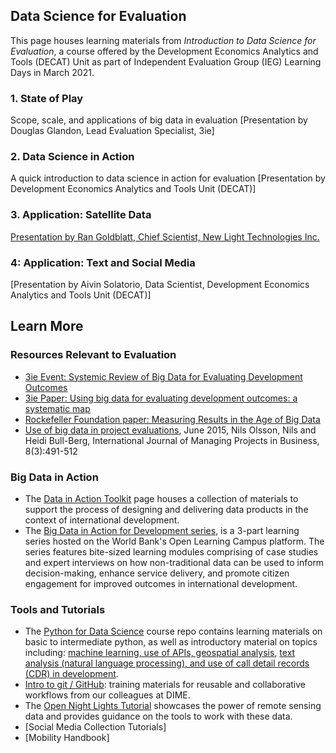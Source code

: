 ## Data Science for Evaluation
This page houses learning materials from *Introduction to Data Science for Evaluation*, a course offered by the Development Economics Analytics and Tools (DECAT) Unit as part of Independent Evaluation Group (IEG) Learning Days in March 2021.

### 1. State of Play 
Scope, scale, and applications of big data in evaluation
[Presentation by Douglas Glandon, Lead Evaluation Specialist, 3ie]

### 2. Data Science in Action 
A quick introduction to data science in action for evaluation 
[Presentation by Development Economics Analytics and Tools Unit (DECAT)]

### 3. Application: Satellite Data
[Presentation by Ran Goldblatt, Chief Scientist, New Light Technologies Inc.](https://github.com/worldbank/Data_Science_for_Evaluation/raw/gh-pages/docs/downloads/ran_goldblatt_.pdf)

### 4: Application: Text and Social Media
[Presentation by Aivin Solatorio, Data Scientist, Development Economics Analytics and Tools Unit (DECAT)]


## Learn More

### Resources Relevant to Evaluation
- [3ie Event: Systemic Review of Big Data for Evaluating Development Outcomes](https://www.youtube.com/watch?v=QeocY5OqwBI)
- [3ie Paper: Using big data for evaluating development outcomes:
 a systematic map](https://github.com/worldbank/Data_Science_for_Evaluation/raw/gh-pages/docs/downloads/3ie_paper_.docx)
- [Rockefeller Foundation paper: Measuring Results in the Age of Big Data](https://www.rockefellerfoundation.org/wp-content/uploads/Measuring-results-and-impact-in-the-age-of-big-data-by-York-and-Bamberger-March-2020.pdf)
- [Use of big data in project evaluations](https://www.researchgate.net/publication/277982079_Use_of_big_data_in_project_evaluations), June 2015, Nils Olsson, Nils and Heidi Bull-Berg, International Journal of Managing Projects in Business, 8(3):491-512

### Big Data in Action
- The [Data in Action Toolkit](https://worldbank.github.io/Data-in-Action) page houses a collection of materials to support the process of designing and delivering data products in the context of international development. 
- The [Big Data in Action for Development series](https://olc.worldbank.org/content/big-data-action-development), is a 3-part learning series hosted on the World Bank's Open Learning Campus platform. The series features bite-sized learning modules comprising of case studies and expert interviews on how non-traditional data can be used to inform decision-making, enhance service delivery, and promote citizen engagement for improved outcomes in international development.

### Tools and Tutorials
- The [Python for Data Science](https://github.com/worldbank/Python-for-Data-Science) course repo contains learning materials on basic to intermediate python, as well as introductory material on topics including: [machine learning, use of APIs, geospatial analysis](https://github.com/worldbank/Python-for-Data-Science/tree/master/July_2019_Poverty_GP/day_3), [text analysis (natural language processing), and use of call detail records (CDR) in development](https://github.com/worldbank/Python-for-Data-Science/tree/master/July_2019_Poverty_GP/day_4). 
- [Intro to git / GitHub](https://osf.io/e54gy/): training materials for reusable and collaborative workflows from our colleagues at DIME.
- The [Open Night Lights Tutorial](https://worldbank.github.io/OpenNightLights/welcome.html) showcases the power of remote sensing data and provides guidance on the tools to work with these data.
- [Social Media Collection Tutorials]
- [Mobility Handbook]
